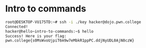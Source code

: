 # Intro to commands



```bash
root@DESKTOP-VU175TD:~# ssh -i ./key hacker@dojo.pwn.college
Connected!
hacker@hello~intro-to-commands:~$ hello
Success! Here is your flag:
pwn.college{s0MsWvoUjpiT6m9w7eMbkR1ppPC.ddjNyUDL0AjN0czW}
```
